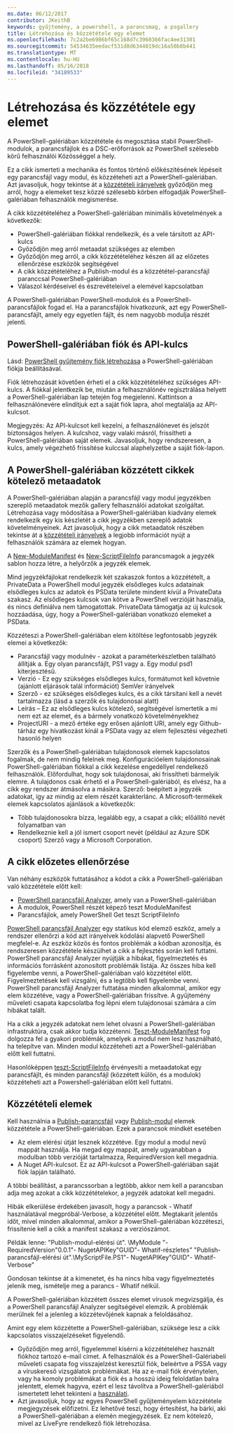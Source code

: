 ```yaml
---
ms.date: 06/12/2017
contributor: JKeithB
keywords: gyűjtemény, a powershell, a parancsmag, a psgallery
title: Létrehozása és közzététele egy elemet
ms.openlocfilehash: 7c2a2be6986bf65c168d7c3960366fac4ee31301
ms.sourcegitcommit: 54534635eedacf531d8d6344019dc16a50b8b441
ms.translationtype: MT
ms.contentlocale: hu-HU
ms.lasthandoff: 05/16/2018
ms.locfileid: "34189533"
---
```

# <a name="creating-and-publishing-an-item"></a>Létrehozása és közzététele egy elemet

A PowerShell-galériában közzététele és megosztása stabil PowerShell-modulok, a parancsfájlok és a DSC-erőforrások az PowerShell szélesebb körű felhasználói Közösséggel a hely.

Ez a cikk ismerteti a mechanika és fontos történő előkészítésének lépéseit egy parancsfájl vagy modul, és közzéteheti azt a PowerShell-galériában.
Azt javasoljuk, hogy tekintse át a [közzétételi irányelvek](https://msdn.microsoft.com/en-us/powershell/gallery/psgallery/psgallery-PublishingGuidelines) győződjön meg arról, hogy a elemeket tesz közzé szélesebb körben elfogadják PowerShell-galériában felhasználók megismerése.

A cikk közzétételéhez a PowerShell-galériában minimális követelmények a következők:

- PowerShell-galériában fiókkal rendelkezik, és a vele társított az API-kulcs
- Győződjön meg arról metaadat szükséges az elemben
- Győződjön meg arról, a cikk közzétételéhez készen áll az előzetes ellenőrzése eszközök segítségével
- A cikk közzétételéhez a Publish-modul és a közzététel-parancsfájl paranccsal PowerShell-galériában
- Válaszol kérdéseivel és észrevételeivel a elemével kapcsolatban

A PowerShell-galériában PowerShell-modulok és a PowerShell-parancsfájlok fogad el.
Ha a parancsfájlok hivatkozunk, azt egy PowerShell-parancsfájlt, amely egy egyetlen fájlt, és nem nagyobb modulja részét jelenti.

## <a name="powershell-gallery-account-and-api-key"></a>PowerShell-galériában fiók és API-kulcs

Lásd: [PowerShell gyűjtemény fiók létrehozása](https://msdn.microsoft.com/en-us/powershell/gallery/psgallery/psgallery_creating_an_account) a PowerShell-galériában fiókja beállításával.

Fiók létrehozását követően érheti el a cikk közzétételéhez szükséges API-kulcs.
A fiókkal jelentkezik be, miután a felhasználónév regisztrálása helyett a PowerShell-galériában lap tetején fog megjelenni.
Kattintson a felhasználónevére elindítjuk ezt a saját fiók lapra, ahol megtalálja az API-kulcsot.

Megjegyzés: Az API-kulcsot kell kezelni, a felhasználónevet és jelszót biztonságos helyen.
A kulcshoz, vagy valaki másról, frissítheti a PowerShell-galériában saját elemek.
Javasoljuk, hogy rendszeresen, a kulcs, amely végezhető frissítése kulccsal alaphelyzetbe a saját fiók-lapon.

## <a name="required-metadata-for-items-published-to-the-powershell-gallery"></a>A PowerShell-galériában közzétett cikkek kötelező metaadatok

A PowerShell-galériában alapján a parancsfájl vagy modul jegyzékben szereplő metaadatok mezők gallery felhasználói adatokat szolgáltat.
Létrehozása vagy módosítása a PowerShell-galériában kiadvány elemek rendelkezik egy kis készletét a cikk jegyzékben szereplő adatok követelményeinek.
Azt javasoljuk, hogy a cikk metaadatok részében tekintse át a [közzétételi irányelvek](https://msdn.microsoft.com/en-us/powershell/gallery/psgallery/psgallery-PublishingGuidelines) a legjobb információt nyújt a felhasználók számára az elemek hogyan.

A [New-ModuleManifest](https://msdn.microsoft.com/en-us/powershell/gallery/psget/module/ModuleManifest-Reference) és [New-ScriptFileInfo](https://msdn.microsoft.com/en-us/powershell/gallery/psget/script/psget_new-scriptfileinfo) parancsmagok a jegyzék sablon hozza létre, a helyőrzők a jegyzék elemek.

Mind jegyzékfájlokat rendelkezik két szakaszok fontos a közzétételt, a PrivateData a PowerShell modul jegyzék elsődleges kulcs adatainak elsődleges kulcs az adatok és PSData területe mindent kívül a PrivateData szakasz.
Az elsődleges kulcsok van kötve a PowerShell verzióját használja, és nincs definiálva nem támogatottak.
PrivateData támogatja az új kulcsok hozzáadása, úgy, hogy a PowerShell-galériában vonatkozó elemeket a PSData.


Közzéteszi a PowerShell-galériában elem kitöltése legfontosabb jegyzék elemei a következők:

- Parancsfájl vagy modulnév - azokat a paraméterkészletben található állítják a. Egy olyan parancsfájlt, PS1 vagy a. Egy modul psd1 kiterjesztésű.
- Verzió - Ez egy szükséges elsődleges kulcs, formátumot kell követnie (ajánlott eljárások talál információt) SemVer irányelvek
- Szerző - ez szükséges elsődleges kulcs, és a cikk társítani kell a nevét tartalmazza (lásd a szerzők és tulajdonosai alatt)
- Leírás – Ez az elsődleges kulcs kötelező, segítségével ismertetik a mi nem ezt az elemet, és a bármely vonatkozó követelményekhez
- ProjectURI - a mező értéke egy erősen ajánlott URI, amely egy Github-tárház egy hivatkozást kínál a PSData vagy az elem fejlesztési végezheti hasonló helyen

Szerzők és a PowerShell-galériában tulajdonosok elemek kapcsolatos fogalmak, de nem mindig felelnek meg.
Konfigurációelem tulajdonosainak PowerShell-galériában fiókkal a cikk kezelése engedéllyel rendelkező felhasználók. Előfordulhat, hogy sok tulajdonosai, aki frissítheti bármelyik elemre.
A tulajdonos csak érhető el a PowerShell-galériából, és elvész, ha a cikk egy rendszer átmásolva a másikra.
Szerző: beépített a jegyzék adatokat, így az mindig az elem részét karakterlánc.
A Microsoft-termékek elemek kapcsolatos ajánlások a következők:

- Több tulajdonosokra bízza, legalább egy, a csapat a cikk; előállító nevét folyamatban van
- Rendelkeznie kell a jól ismert csoport nevét (például az Azure SDK csoport) Szerző vagy a Microsoft Corporation.


## <a name="pre-validate-your-item"></a>A cikk előzetes ellenőrzése

Van néhány eszközök futtatásához a kódot a cikk a PowerShell-galériában való közzététele előtt kell:

- [PowerShell parancsfájl Analyzer](https://www.powershellgallery.com/packages/PSScriptAnalyzer/), amely van a PowerShell-galériában
- A modulok, PowerShell részét képező teszt ModuleManifest
- Parancsfájlok, amely PowerShell Get teszt ScriptFileInfo

[PowerShell parancsfájl Analyzer](https://www.powershellgallery.com/packages/PSScriptAnalyzer/) egy statikus kód elemző eszköz, amely a rendszer ellenőrzi a kód azt irányelvek kódolási alapvető PowerShell megfelel-e. Az eszköz közös és fontos problémák a kódban azonosítja, és rendszeresen közzététele készülhet a cikk a fejlesztés során kell futtatni.
PowerShell parancsfájl Analyzer nyújtják a hibákat, figyelmeztetés és információs forrásként azonosított problémák listája.
Az összes hiba kell figyelembe venni, a PowerShell-galériában való közzététel előtt. Figyelmeztetések kell vizsgálni, és a legtöbb kell figyelembe venni.
PowerShell parancsfájl Analyzer futtatása minden alkalommal, amikor egy elem közzétéve, vagy a PowerShell-galériában frissítve.
A gyűjtemény műveleti csapata kapcsolatba fog lépni elem tulajdonosai számára a cím hibákat talált.

Ha a cikk a jegyzék adatokat nem lehet olvasni a PowerShell-galériában infrastruktúra, csak akkor tudja közzétenni.
[Teszt-ModuleManifest](https://msdn.microsoft.com/en-us/powershell/reference/5.1/microsoft.powershell.core/test-modulemanifest) fog dolgozza fel a gyakori problémák, amelyek a modul nem lesz használható, ha telepítve van. Minden modul közzéteheti azt a PowerShell-galériában előtt kell futtatni.

Hasonlóképpen [teszt-ScriptFileInfo](https://msdn.microsoft.com/en-us/powershell/gallery/psget/script/psget_test-scriptfileinfo) érvényesíti a metaadatokat egy parancsfájlt, és minden parancsfájl (közzétett külön, és a modulok) közzéteheti azt a Powershell-galériában előtt kell futtatni.


## <a name="publishing-items"></a>Közzétételi elemek

Kell használnia a [Publish-parancsfájl](https://msdn.microsoft.com/en-us/powershell/gallery/psget/script/psget_publish-script) vagy [Publish-modul](https://msdn.microsoft.com/en-us/powershell/gallery/psget/module/psget_publish-module) elemek közzététele a PowerShell-galériában.
Ezek a parancsok mindkét esetében

- Az elem elérési útját lesznek közzétéve. Egy modul a modul nevű mappát használja. Ha megad egy mappát, amely ugyanabban a modulban több verzióját tartalmazza, RequiredVersion kell megadnia.
- A Nuget API-kulcsot. Ez az API-kulcsot a PowerShell-galériában saját fiók lapján található.

A többi beállítást, a parancssorban a legtöbb, akkor nem kell a parancsban adja meg azokat a cikk közzétételekor, a jegyzék adatokat kell megadni.

Hibák elkerülése érdekében javasolt, hogy a parancsok - Whatif használatával megpróbál-Verbose, a közzététel előtt.
Megtakarít jelentős időt, mivel minden alkalommal, amikor a PowerShell-galériában közzéteszi, frissítenie kell a cikk a manifest szakasz a verziószámot.

Példák lenne: "Publish-modul-elérési út". \MyModule "- RequiredVersion"0.0.1"- NugetAPIKey"GUID"- Whatif-részletes" "Publish-parancsfájl-elérési út".\MyScriptFile.PS1"- NugetAPIKey"GUID"- Whatif-Verbose"

Gondosan tekintse át a kimenetet, és ha nincs hiba vagy figyelmeztetés jelenik meg, ismételje meg a parancs - Whatif nélkül.

A PowerShell-galériában közzétett összes elemet vírusok megvizsgálja, és a PowerShell parancsfájl Analyzer segítségével elemzik.
A problémák merülnek fel a jelenleg a közzétevőjének kapnak a feloldásához.

Amint egy elem közzétette a PowerShell-galériában, szüksége lesz a cikk kapcsolatos visszajelzéseket figyelendő.

- Győződjön meg arról, figyelemmel kísérni a közzétételéhez használt fiókhoz tartozó e-mail címet.
A felhasználók és a PowerShell-Galériabeli műveleti csapata fog visszajelzést keresztül fiók, beleértve a PSSA vagy a víruskereső vizsgálatok problémákat.
Ha az e-mail fiók érvénytelen, vagy ha komoly problémákat a fiók és a hosszú ideig feloldatlan balra jelentett, elemek hagyva, ezért el lesz távolítva a PowerShell-galériából ismertetett lehet tekinteni a [használati](https://www.powershellgallery.com/policies/Terms).
- Azt javasoljuk, hogy az egyes PowerShell gyűjteményelem közzététele megjegyzések előfizetni.
Ez lehetővé teszi, hogy értesítést, ha bárki, aki a PowerShell-galériában a elemén megjegyzések.
Ez nem kötelező, mivel az LiveFyre rendelkező fiók létrehozása.